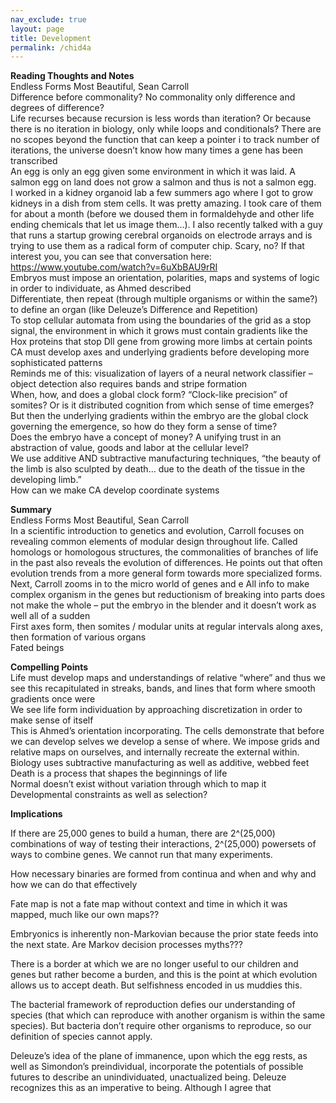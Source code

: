 ```yaml
---            
nav_exclude: true            
layout: page            
title: Development   
permalink: /chid4a            
---            
```

**Reading Thoughts and Notes**  
Endless Forms Most Beautiful, Sean Carroll  
Difference before commonality? No commonality only difference and degrees of difference?  
Life recurses because recursion is less words than iteration? Or because there is no iteration in biology, only while loops and conditionals? There are no scopes beyond the function that can keep a pointer i to track number of iterations, the universe doesn’t know how many times a gene has been transcribed  
An egg is only an egg given some environment in which it was laid. A salmon egg on land does not grow a salmon and thus is not a salmon egg.  
I worked in a kidney organoid lab a few summers ago where I got to grow kidneys in a dish from stem cells. It was pretty amazing. I took care of them for about a month (before we doused them in formaldehyde and other life ending chemicals that let us image them…). I also recently talked with a guy that runs a startup growing cerebral organoids on electrode arrays and is trying to use them as a radical form of computer chip. Scary, no? If that interest you, you can see that conversation here: https://www.youtube.com/watch?v=6uXbBAU9rRI  
Embryos must impose an orientation, polarities, maps and systems of logic in order to individuate, as Ahmed described  
Differentiate, then repeat (through multiple organisms or within the same?) to define an organ (like Deleuze’s Difference and Repetition)  
To stop cellular automata from using the boundaries of the grid as a stop signal, the environment in which it grows must contain gradients like the Hox proteins that stop Dll gene from growing more limbs at certain points  
CA must develop axes and underlying gradients before developing more sophisticated patterns  
Reminds me of this:  visualization of layers of a neural network classifier – object detection also requires bands and stripe formation  
When, how, and does a global clock form? “Clock-like precision” of somites? Or is it distributed cognition from which sense of time emerges? But then the underlying gradients within the embryo are the global clock governing the emergence, so how do they form a sense of time?  
Does the embryo have a concept of money? A unifying trust in an abstraction of value, goods and labor at the cellular level?  
We use additive AND subtractive manufacturing techniques, “the beauty of the limb is also sculpted by death… due to the death of the tissue in the developing limb.”  
How can we make CA develop coordinate systems  
  
**Summary**  
Endless Forms Most Beautiful, Sean Carroll  
In a scientific introduction to genetics and evolution, Carroll focuses on revealing common elements of modular design throughout life. Called homologs or homologous structures, the commonalities of branches of life in the past also reveals the evolution of differences. He points out that often evolution trends from a more general form towards more specialized forms.  
Next, Carroll zooms in to the micro world of genes and e All info to make complex organism in the genes but reductionism of breaking into parts does not make the whole – put the embryo in the blender and it doesn’t work as well all of a sudden  
First axes form, then somites / modular units at regular intervals along axes, then formation of various organs  
Fated beings  
  
  
**Compelling Points**  
Life must develop maps and understandings of relative “where” and thus we see this recapitulated in streaks, bands, and lines that form where smooth gradients once were  
We see life form individuation by approaching discretization in order to make sense of itself  
This is Ahmed’s orientation incorporating. The cells demonstrate that before we can develop selves we develop a sense of where. We impose grids and relative maps on ourselves, and internally recreate the external within.  
Biology uses subtractive manufacturing as well as additive, webbed feet  
Death is a process that shapes the beginnings of life  
Normal doesn’t exist without variation through which to map it  
Developmental constraints as well as selection?  
  
**Implications**  
  
If there are 25,000 genes to build a human, there are 2^(25,000) combinations of way of testing their interactions, 2^(25,000) powersets of ways to combine genes. We cannot run that many experiments.  
  
How necessary binaries are formed from continua and when and why and how we can do that effectively  
  
Fate map is not a fate map without context and time in which it was mapped, much like our own maps??  
  
Embryonics is inherently non-Markovian because the prior state feeds into the next state. Are Markov decision processes myths???  
  
There is a border at which we are no longer useful to our children and genes but rather become a burden, and this is the point at which evolution allows us to accept death. But selfishness encoded in us muddies this.  
  
The bacterial framework of reproduction defies our understanding of species (that which can reproduce with another organism is within the same species). But bacteria don’t require other organisms to reproduce, so our definition of species cannot apply.  
  
Deleuze’s idea of the plane of immanence, upon which the egg rests, as well as Simondon’s preindividual, incorporate the potentials of possible futures to describe an unindividuated, unactualized being. Deleuze recognizes this as an imperative to being. Although I agree that  
  